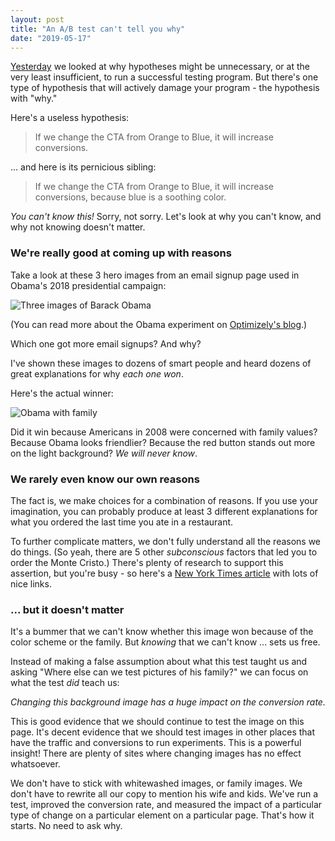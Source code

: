 ```yaml
---
layout: post
title: "An A/B test can't tell you why"
date: "2019-05-17"
---
```


[Yesterday](https://briandavidhall.com/you-dont-need-a-hypothesis/) we looked at why hypotheses might be unnecessary, or at the very least insufficient, to run a successful testing program. But there's one type of hypothesis that will actively damage your program - the hypothesis with "why."

Here's a useless hypothesis:

> If we change the CTA from Orange to Blue, it will increase conversions.

... and here is its pernicious sibling:

> If we change the CTA from Orange to Blue, it will increase conversions, because blue is a soothing color.

_You can't know this!_ Sorry, not sorry. Let's look at why you can't know, and why not knowing doesn't matter.

### We're really good at coming up with reasons

Take a look at these 3 hero images from an email signup page used in Obama's 2018 presidential campaign:

![Three images of Barack Obama](/images/Screen-Shot-2019-05-17-at-8.51.03-AM.png)

(You can read more about the Obama experiment on [Optimizely's blog](https://blog.optimizely.com/2010/11/29/how-obama-raised-60-million-by-running-a-simple-experiment/).)

Which one got more email signups? And why?

I've shown these images to dozens of smart people and heard dozens of great explanations for why _each one won_.

Here's the actual winner:

![Obama with family](https://lh5.googleusercontent.com/oCGKQKQ9gRaqDFbIhfd0HcW1zp8z7eCRjApxgR4YYkYYxvidrUm2n-4EXNJhnAr1KOHOs7L80z-kbCnMpe3zvcYlGc6dAuBPuLe44buBMtdq83piKsGvjOwSaifOGesewDpyZGOBdMA)

Did it win because Americans in 2008 were concerned with family values? Because Obama looks friendlier? Because the red button stands out more on the light background? _We will never know_.

### We rarely even know our own reasons

The fact is, we make choices for a combination of reasons. If you use your imagination, you can probably produce at least 3 different explanations for what you ordered the last time you ate in a restaurant.

To further complicate matters, we don't fully understand all the reasons we do things. (So yeah, there are 5 other _subconscious_ factors that led you to order the Monte Cristo.) There's plenty of research to support this assertion, but you're busy - so here's a [New York Times article](https://www.nytimes.com/2016/07/18/opinion/why-you-dont-know-your-own-mind.html) with lots of nice links.

### ... but it doesn't matter

It's a bummer that we can't know whether this image won because of the color scheme or the family. But _knowing_ that we can't know ... sets us free.

Instead of making a false assumption about what this test taught us and asking "Where else can we test pictures of his family?" we can focus on what the test _did_ teach us:

_Changing this background image has a huge impact on the conversion rate._

This is good evidence that we should continue to test the image on this page. It's decent evidence that we should test images in other places that have the traffic and conversions to run experiments. This is a powerful insight! There are plenty of sites where changing images has no effect whatsoever.

We don't have to stick with whitewashed images, or family images. We don't have to rewrite all our copy to mention his wife and kids. We've run a test, improved the conversion rate, and measured the impact of a particular type of change on a particular element on a particular page. That's how it starts. No need to ask why.
